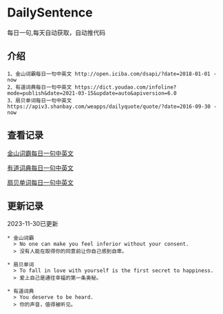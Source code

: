 # DailySentence

每日一句,每天自动获取，自动推代码

## 介绍

```
1、金山词霸每日一句中英文 http://open.iciba.com/dsapi/?date=2018-01-01 - now
2、有道词典每日一句中英文 https://dict.youdao.com/infoline?mode=publish&date=2021-03-15&update=auto&apiversion=6.0
3、扇贝单词每日一句中英文 https://apiv3.shanbay.com/weapps/dailyquote/quote/?date=2016-09-30 - now
```

## 查看记录

[金山词霸每日一句中英文](./data/iciba/)

[有道词典每日一句中英文](./data/youdao/)

[扇贝单词每日一句中英文](./data/shanbay/)

## 更新记录
2023-11-30已更新 
```
* 金山词霸
  > No one can make you feel inferior without your consent.
  > 没有人能在取得你的同意前让你自己感到自卑。

* 扇贝单词
  > To fall in love with yourself is the first secret to happiness.
  > 爱上自己是通往幸福的第一条奥秘。

* 有道词典
  > You deserve to be heard.
  > 你的声音，值得被听见。

```
